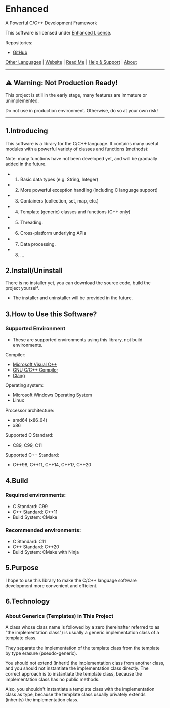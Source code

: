 # Enhanced

A Powerful C/C++ Development Framework

This software is licensed under [Enhanced License](LICENSE).

Repositories:
- [GitHub](http://github.com/LiuBaihao-Hello/Enhanced)

[Other Languages](docs/ReadMe.Languages.md) | [Website](http://liubaihao-hello.github.io/enhanced-website) | [Read Me](ReadMe.md) | [Help & Support](docs/en-US/Help-Support.md) | [About](docs/en-US/About.md)

---

## ⚠ Warning: Not Production Ready!
This project is still in the early stage, many features are immature or unimplemented.

Do not use in production environment. Otherwise, do so at your own risk!

---

## 1.Introducing
This software is a library for the C/C++ language.
It contains many useful modules with a powerful variety of classes and functions (methods):

Note: many functions have not been developed yet, and will be gradually added in the future.

- 1. Basic data types (e.g. String, Integer)
- 2. More powerful exception handling (including C language support)
- 3. Containers (collection, set, map, etc.)
- 4. Template (generic) classes and functions (C++ only)
- 5. Threading.
- 6. Cross-platform underlying APIs
- 7. Data processing.
- 8. ...

## 2.Install/Uninstall
There is no installer yet, you can download the source code, build the project yourself.
* The installer and uninstaller will be provided in the future.

## 3.How to Use this Software?

### Supported Environment

* These are supported environments using this library, not build environments.

Compiler:
- [Microsoft Visual C++](http://visualstudio.microsoft.com/vs/features/cplusplus/)
- [GNU C/C++ Compiler](http://gcc.gnu.org/)
- [Clang](http://clang.llvm.org/)

Operating system:
- Microsoft Windows Operating System
- Linux

Processor architecture:
- amd64 (x86_64)
- x86

Supported C Standard:
- C89, C99, C11

Supported C++ Standard:
- C++98, C++11, C++14, C++17, C++20

## 4.Build

### Required environments:
- C Standard: C99
- C++ Standard: C++11
- Build System: CMake

### Recommended environments:
- C Standard: C11
- C++ Standard: C++20
- Build System: CMake with Ninja

## 5.Purpose

I hope to use this library to make the C/C++ language software development more convenient and efficient.

## 6.Technology

### About Generics (Templates) in This Project
A class whose class name is followed by a zero (hereinafter referred to as "the implementation class") is usually a generic implementation class of a template class.

They separate the implementation of the template class from the template by type erasure (pseudo-generic).

You should not extend (inherit) the implementation class from another class, and you should not instantiate the implementation class directly.
The correct approach is to instantiate the template class, because the implementation class has no public methods.

Also, you shouldn't instantiate a template class with the implementation class as type, because the template class usually privately extends (inherits) the implementation class.
